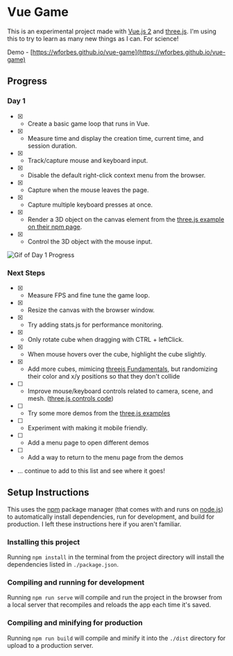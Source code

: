 # Vue Game

This is an experimental project made with [Vue.js 2](https://vuejs.org/) and [three.js](https://threejs.org/). I'm using this to
try to learn as many new things as I can. For science!

Demo - [https://wforbes.github.io/vue-game](https://wforbes.github.io/vue-game)

## Progress

### Day 1

* [X] - Create a basic game loop that runs in Vue.
* [X] - Measure time and display the creation time, current time, and session duration.
* [X] - Track/capture mouse and keyboard input.
* [X] - Disable the default right-click context menu from the browser.
* [X] - Capture when the mouse leaves the page.
* [X] - Capture multiple keyboard presses at once.
* [X] - Render a 3D object on the canvas element from the [three.js example on their npm page](https://www.npmjs.com/package/three).
* [X] - Control the 3D object with the mouse input.

![Gif of Day 1 Progress](https://wforbes.net/wp-content/uploads/2021/08/vue_game_day1.gif)

### Next Steps

* [X] - Measure FPS and fine tune the game loop.
* [X] - Resize the canvas with the browser window.
* [X] - Try adding stats.js for performance monitoring.
* [X] - Only rotate cube when dragging with CTRL + leftClick.
* [X] - When mouse hovers over the cube, highlight the cube slightly.
* [X] - Add more cubes, mimicing [threejs Fundamentals](https://threejsfundamentals.org/threejs/lessons/threejs-fundamentals.html),
but randomizing their color and x/y positions so that they don't collide
* [ ] - Improve mouse/keyboard controls related to camera, scene, and mesh. ([three.js controls code](https://github.com/mrdoob/three.js/tree/master/examples/jsm/controls))
* [ ] - Try some more demos from the [three.js examples](https://threejs.org/examples)
* [ ] - Experiment with making it mobile friendly.
* [ ] - Add a menu page to open different demos
* [ ] - Add a way to return to the menu page from the demos
* ... continue to add to this list and see where it goes!

## Setup Instructions

This uses the [npm](https://docs.npmjs.com/about-npm) package manager (that comes with and runs on [node.js](https://nodejs.org/en/))
to automatically install dependencies, run for development, and build for production. I left these instructions here if you aren't
familiar.

### Installing this project

Running ``` npm install ``` in the terminal from the project directory will install the dependencies listed in ``` ./package.json ```.

### Compiling and running for development

Running ``` npm run serve ``` will compile and run the project in the browser from a local server that recompiles and reloads the app
each time it's saved.

### Compiling and minifying for production

Running ``` npm run build ``` will compile and minify it into the ``` ./dist ``` directory for upload to a production server.
